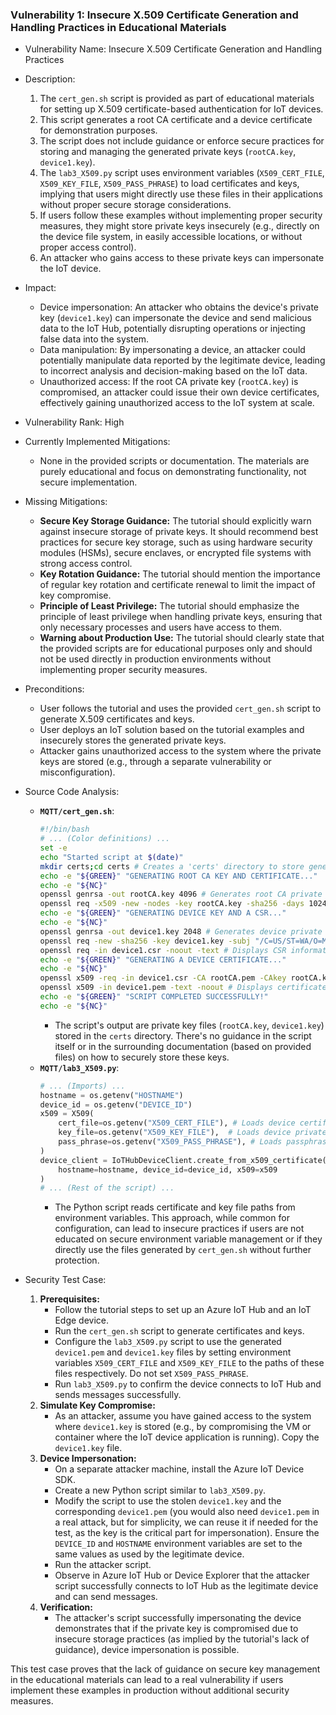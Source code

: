 ### Vulnerability 1: Insecure X.509 Certificate Generation and Handling Practices in Educational Materials

* Vulnerability Name: Insecure X.509 Certificate Generation and Handling Practices
* Description:
    1. The `cert_gen.sh` script is provided as part of educational materials for setting up X.509 certificate-based authentication for IoT devices.
    2. This script generates a root CA certificate and a device certificate for demonstration purposes.
    3. The script does not include guidance or enforce secure practices for storing and managing the generated private keys (`rootCA.key`, `device1.key`).
    4. The `lab3_X509.py` script uses environment variables (`X509_CERT_FILE`, `X509_KEY_FILE`, `X509_PASS_PHRASE`) to load certificates and keys, implying that users might directly use these files in their applications without proper secure storage considerations.
    5. If users follow these examples without implementing proper security measures, they might store private keys insecurely (e.g., directly on the device file system, in easily accessible locations, or without proper access control).
    6. An attacker who gains access to these private keys can impersonate the IoT device.

* Impact:
    - Device impersonation: An attacker who obtains the device's private key (`device1.key`) can impersonate the device and send malicious data to the IoT Hub, potentially disrupting operations or injecting false data into the system.
    - Data manipulation: By impersonating a device, an attacker could potentially manipulate data reported by the legitimate device, leading to incorrect analysis and decision-making based on the IoT data.
    - Unauthorized access: If the root CA private key (`rootCA.key`) is compromised, an attacker could issue their own device certificates, effectively gaining unauthorized access to the IoT system at scale.

* Vulnerability Rank: High
* Currently Implemented Mitigations:
    - None in the provided scripts or documentation. The materials are purely educational and focus on demonstrating functionality, not secure implementation.
* Missing Mitigations:
    - **Secure Key Storage Guidance:** The tutorial should explicitly warn against insecure storage of private keys. It should recommend best practices for secure key storage, such as using hardware security modules (HSMs), secure enclaves, or encrypted file systems with strong access control.
    - **Key Rotation Guidance:** The tutorial should mention the importance of regular key rotation and certificate renewal to limit the impact of key compromise.
    - **Principle of Least Privilege:** The tutorial should emphasize the principle of least privilege when handling private keys, ensuring that only necessary processes and users have access to them.
    - **Warning about Production Use:** The tutorial should clearly state that the provided scripts are for educational purposes only and should not be used directly in production environments without implementing proper security measures.

* Preconditions:
    - User follows the tutorial and uses the provided `cert_gen.sh` script to generate X.509 certificates and keys.
    - User deploys an IoT solution based on the tutorial examples and insecurely stores the generated private keys.
    - Attacker gains unauthorized access to the system where the private keys are stored (e.g., through a separate vulnerability or misconfiguration).

* Source Code Analysis:
    - **`MQTT/cert_gen.sh`**:
        ```bash
        #!/bin/bash
        # ... (Color definitions) ...
        set -e
        echo "Started script at $(date)"
        mkdir certs;cd certs # Creates a 'certs' directory to store generated files
        echo -e "${GREEN}" "GENERATING ROOT CA KEY AND CERTIFICATE..."
        echo -e "${NC}"
        openssl genrsa -out rootCA.key 4096 # Generates root CA private key, stored as 'rootCA.key' in 'certs' directory
        openssl req -x509 -new -nodes -key rootCA.key -sha256 -days 1024 -out rootCA.pem -subj "/C=US/ST=WA/O=Microsoft/CN=MyAwesomeRootCA" # Generates root CA certificate, stored as 'rootCA.pem' in 'certs' directory, signed by rootCA.key
        echo -e "${GREEN}" "GENERATING DEVICE KEY AND A CSR..."
        echo -e "${NC}"
        openssl genrsa -out device1.key 2048 # Generates device private key, stored as 'device1.key' in 'certs' directory
        openssl req -new -sha256 -key device1.key -subj "/C=US/ST=WA/O=Microsoft/CN=device1" -out device1.csr # Generates device CSR, stored as 'device1.csr' in 'certs' directory, using device1.key
        openssl req -in device1.csr -noout -text # Displays CSR information
        echo -e "${GREEN}" "GENERATING A DEVICE CERTIFICATE..."
        echo -e "${NC}"
        openssl x509 -req -in device1.csr -CA rootCA.pem -CAkey rootCA.key -CAcreateserial -out device1.pem -days 500 -sha256 # Generates device certificate, stored as 'device1.pem' in 'certs' directory, signed by rootCA.pem and rootCA.key
        openssl x509 -in device1.pem -text -noout # Displays certificate information
        echo -e "${GREEN}" "SCRIPT COMPLETED SUCCESSFULLY!"
        echo -e "${NC}"
        ```
        - The script's output are private key files (`rootCA.key`, `device1.key`) stored in the `certs` directory. There's no guidance in the script itself or in the surrounding documentation (based on provided files) on how to securely store these keys.
    - **`MQTT/lab3_X509.py`**:
        ```python
        # ... (Imports) ...
        hostname = os.getenv("HOSTNAME")
        device_id = os.getenv("DEVICE_ID")
        x509 = X509(
            cert_file=os.getenv("X509_CERT_FILE"), # Loads device certificate file path from environment variable
            key_file=os.getenv("X509_KEY_FILE"),  # Loads device private key file path from environment variable
            pass_phrase=os.getenv("X509_PASS_PHRASE"), # Loads passphrase (if any) from environment variable
        )
        device_client = IoTHubDeviceClient.create_from_x509_certificate(
            hostname=hostname, device_id=device_id, x509=x509
        )
        # ... (Rest of the script) ...
        ```
        - The Python script reads certificate and key file paths from environment variables. This approach, while common for configuration, can lead to insecure practices if users are not educated on secure environment variable management or if they directly use the files generated by `cert_gen.sh` without further protection.

* Security Test Case:
    1. **Prerequisites:**
        - Follow the tutorial steps to set up an Azure IoT Hub and an IoT Edge device.
        - Run the `cert_gen.sh` script to generate certificates and keys.
        - Configure the `lab3_X509.py` script to use the generated `device1.pem` and `device1.key` files by setting environment variables `X509_CERT_FILE` and `X509_KEY_FILE` to the paths of these files respectively. Do not set `X509_PASS_PHRASE`.
        - Run `lab3_X509.py` to confirm the device connects to IoT Hub and sends messages successfully.
    2. **Simulate Key Compromise:**
        - As an attacker, assume you have gained access to the system where `device1.key` is stored (e.g., by compromising the VM or container where the IoT device application is running). Copy the `device1.key` file.
    3. **Device Impersonation:**
        - On a separate attacker machine, install the Azure IoT Device SDK.
        - Create a new Python script similar to `lab3_X509.py`.
        - Modify the script to use the stolen `device1.key` and the corresponding `device1.pem` (you would also need `device1.pem` in a real attack, but for simplicity, we can reuse it if needed for the test, as the key is the critical part for impersonation).  Ensure the `DEVICE_ID` and `HOSTNAME` environment variables are set to the same values as used by the legitimate device.
        - Run the attacker script.
        - Observe in Azure IoT Hub or Device Explorer that the attacker script successfully connects to IoT Hub as the legitimate device and can send messages.
    4. **Verification:**
        - The attacker's script successfully impersonating the device demonstrates that if the private key is compromised due to insecure storage practices (as implied by the tutorial's lack of guidance), device impersonation is possible.

This test case proves that the lack of guidance on secure key management in the educational materials can lead to a real vulnerability if users implement these examples in production without additional security measures.
